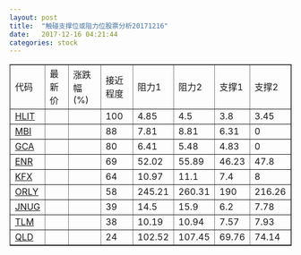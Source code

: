 ```yaml
---
layout: post
title:  "触碰支撑位或阻力位股票分析20171216"
date:   2017-12-16 04:21:44
categories: stock
---
```

<script type="text/javascript">
var stockList = []
stockList.push('gb_hlit');
stockList.push('gb_mbi');
stockList.push('gb_gca');
stockList.push('gb_enr');
stockList.push('gb_kfx');
stockList.push('gb_orly');
stockList.push('gb_jnug');
stockList.push('gb_tlm');
stockList.push('gb_qld');
</script>
<table border="1">
 <tr>
 <td>代码</td>
 <td>最新价</td>
 <td>涨跌幅(%)</td>
 <td>接近程度</td>
 <td>阻力1</td>
 <td>阻力2</td>
 <td>支撑1</td>
 <td>支撑2</td>
</tr>
  <tr id="hlit" class="red">
  <td><a href="http://stock.finance.sina.com.cn/usstock/quotes/HLIT.html" target="_blank">HLIT</a></td><td></td><td></td><td>100</td><td>4.85</td><td>4.5</td><td>3.8</td><td>3.45</td></tr>
  <tr id="mbi" class="red">
  <td><a href="http://stock.finance.sina.com.cn/usstock/quotes/MBI.html" target="_blank">MBI</a></td><td></td><td></td><td>88</td><td>7.81</td><td>8.81</td><td>6.31</td><td>0</td></tr>
  <tr id="gca" class="green">
  <td><a href="http://stock.finance.sina.com.cn/usstock/quotes/GCA.html" target="_blank">GCA</a></td><td></td><td></td><td>80</td><td>6.41</td><td>5.48</td><td>4.83</td><td>0</td></tr>
  <tr id="enr" class="green">
  <td><a href="http://stock.finance.sina.com.cn/usstock/quotes/ENR.html" target="_blank">ENR</a></td><td></td><td></td><td>69</td><td>52.02</td><td>55.89</td><td>46.23</td><td>47.8</td></tr>
  <tr id="kfx" class="green">
  <td><a href="http://stock.finance.sina.com.cn/usstock/quotes/KFX.html" target="_blank">KFX</a></td><td></td><td></td><td>64</td><td>10.97</td><td>11.1</td><td>7.4</td><td>8</td></tr>
  <tr id="orly" class="red">
  <td><a href="http://stock.finance.sina.com.cn/usstock/quotes/ORLY.html" target="_blank">ORLY</a></td><td></td><td></td><td>58</td><td>245.21</td><td>260.31</td><td>190</td><td>216.26</td></tr>
  <tr id="jnug" class="red">
  <td><a href="http://stock.finance.sina.com.cn/usstock/quotes/JNUG.html" target="_blank">JNUG</a></td><td></td><td></td><td>39</td><td>14.5</td><td>15.9</td><td>6.2</td><td>7.78</td></tr>
  <tr id="tlm" class="green">
  <td><a href="http://stock.finance.sina.com.cn/usstock/quotes/TLM.html" target="_blank">TLM</a></td><td></td><td></td><td>38</td><td>10.19</td><td>10.94</td><td>7.57</td><td>7.93</td></tr>
  <tr id="qld" class="green">
  <td><a href="http://stock.finance.sina.com.cn/usstock/quotes/QLD.html" target="_blank">QLD</a></td><td></td><td></td><td>24</td><td>102.52</td><td>107.45</td><td>69.76</td><td>74.14</td></tr>
</table>
